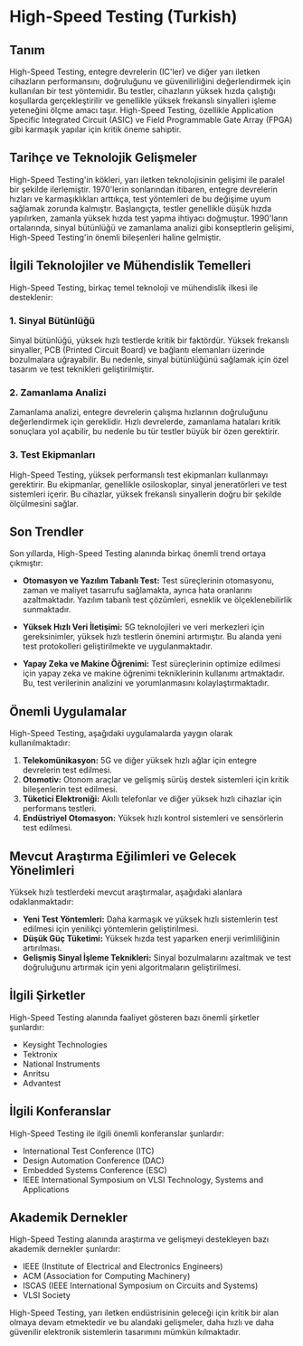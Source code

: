 # High-Speed Testing (Turkish)

## Tanım

High-Speed Testing, entegre devrelerin (IC'ler) ve diğer yarı iletken cihazların performansını, doğruluğunu ve güvenilirliğini değerlendirmek için kullanılan bir test yöntemidir. Bu testler, cihazların yüksek hızda çalıştığı koşullarda gerçekleştirilir ve genellikle yüksek frekanslı sinyalleri işleme yeteneğini ölçme amacı taşır. High-Speed Testing, özellikle Application Specific Integrated Circuit (ASIC) ve Field Programmable Gate Array (FPGA) gibi karmaşık yapılar için kritik öneme sahiptir.

## Tarihçe ve Teknolojik Gelişmeler

High-Speed Testing'in kökleri, yarı iletken teknolojisinin gelişimi ile paralel bir şekilde ilerlemiştir. 1970'lerin sonlarından itibaren, entegre devrelerin hızları ve karmaşıklıkları arttıkça, test yöntemleri de bu değişime uyum sağlamak zorunda kalmıştır. Başlangıçta, testler genellikle düşük hızda yapılırken, zamanla yüksek hızda test yapma ihtiyacı doğmuştur. 1990'ların ortalarında, sinyal bütünlüğü ve zamanlama analizi gibi konseptlerin gelişimi, High-Speed Testing'in önemli bileşenleri haline gelmiştir.

## İlgili Teknolojiler ve Mühendislik Temelleri

High-Speed Testing, birkaç temel teknoloji ve mühendislik ilkesi ile desteklenir:

### 1. Sinyal Bütünlüğü
Sinyal bütünlüğü, yüksek hızlı testlerde kritik bir faktördür. Yüksek frekanslı sinyaller, PCB (Printed Circuit Board) ve bağlantı elemanları üzerinde bozulmalara uğrayabilir. Bu nedenle, sinyal bütünlüğünü sağlamak için özel tasarım ve test teknikleri geliştirilmiştir.

### 2. Zamanlama Analizi
Zamanlama analizi, entegre devrelerin çalışma hızlarının doğruluğunu değerlendirmek için gereklidir. Hızlı devrelerde, zamanlama hataları kritik sonuçlara yol açabilir, bu nedenle bu tür testler büyük bir özen gerektirir.

### 3. Test Ekipmanları
High-Speed Testing, yüksek performanslı test ekipmanları kullanmayı gerektirir. Bu ekipmanlar, genellikle osiloskoplar, sinyal jeneratörleri ve test sistemleri içerir. Bu cihazlar, yüksek frekanslı sinyallerin doğru bir şekilde ölçülmesini sağlar.

## Son Trendler

Son yıllarda, High-Speed Testing alanında birkaç önemli trend ortaya çıkmıştır:

- **Otomasyon ve Yazılım Tabanlı Test:** Test süreçlerinin otomasyonu, zaman ve maliyet tasarrufu sağlamakta, ayrıca hata oranlarını azaltmaktadır. Yazılım tabanlı test çözümleri, esneklik ve ölçeklenebilirlik sunmaktadır.
  
- **Yüksek Hızlı Veri İletişimi:** 5G teknolojileri ve veri merkezleri için gereksinimler, yüksek hızlı testlerin önemini artırmıştır. Bu alanda yeni test protokolleri geliştirilmekte ve uygulanmaktadır.

- **Yapay Zeka ve Makine Öğrenimi:** Test süreçlerinin optimize edilmesi için yapay zeka ve makine öğrenimi tekniklerinin kullanımı artmaktadır. Bu, test verilerinin analizini ve yorumlanmasını kolaylaştırmaktadır.

## Önemli Uygulamalar

High-Speed Testing, aşağıdaki uygulamalarda yaygın olarak kullanılmaktadır:

1. **Telekomünikasyon:** 5G ve diğer yüksek hızlı ağlar için entegre devrelerin test edilmesi.
2. **Otomotiv:** Otonom araçlar ve gelişmiş sürüş destek sistemleri için kritik bileşenlerin test edilmesi.
3. **Tüketici Elektroniği:** Akıllı telefonlar ve diğer yüksek hızlı cihazlar için performans testleri.
4. **Endüstriyel Otomasyon:** Yüksek hızlı kontrol sistemleri ve sensörlerin test edilmesi.

## Mevcut Araştırma Eğilimleri ve Gelecek Yönelimleri

Yüksek hızlı testlerdeki mevcut araştırmalar, aşağıdaki alanlara odaklanmaktadır:

- **Yeni Test Yöntemleri:** Daha karmaşık ve yüksek hızlı sistemlerin test edilmesi için yenilikçi yöntemlerin geliştirilmesi.
- **Düşük Güç Tüketimi:** Yüksek hızda test yaparken enerji verimliliğinin artırılması.
- **Gelişmiş Sinyal İşleme Teknikleri:** Sinyal bozulmalarını azaltmak ve test doğruluğunu artırmak için yeni algoritmaların geliştirilmesi.

## İlgili Şirketler

High-Speed Testing alanında faaliyet gösteren bazı önemli şirketler şunlardır:

- Keysight Technologies
- Tektronix
- National Instruments
- Anritsu
- Advantest

## İlgili Konferanslar

High-Speed Testing ile ilgili önemli konferanslar şunlardır:

- International Test Conference (ITC)
- Design Automation Conference (DAC)
- Embedded Systems Conference (ESC)
- IEEE International Symposium on VLSI Technology, Systems and Applications

## Akademik Dernekler

High-Speed Testing alanında araştırma ve gelişmeyi destekleyen bazı akademik dernekler şunlardır:

- IEEE (Institute of Electrical and Electronics Engineers)
- ACM (Association for Computing Machinery)
- ISCAS (IEEE International Symposium on Circuits and Systems)
- VLSI Society

High-Speed Testing, yarı iletken endüstrisinin geleceği için kritik bir alan olmaya devam etmektedir ve bu alandaki gelişmeler, daha hızlı ve daha güvenilir elektronik sistemlerin tasarımını mümkün kılmaktadır.